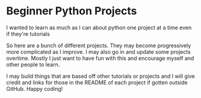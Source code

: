 # Beginner Python Projects

I wanted to learn as much as I can about python one project at a time even if they're tutorials

So here are a bunch of different projects. They may become progressively more complicated as I improve. I may also go in and update some projects overtime. Mostly I just want to have fun with this and encourage myself and other people to learn.

I may build things that are based off other tutorials or projects and I will give credit and links for those in the README of each project if gotten outside GitHub. Happy coding!
